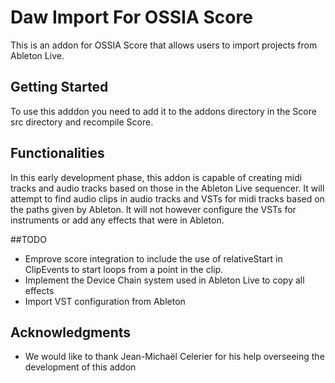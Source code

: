 # Daw Import For OSSIA Score

This is an addon for OSSIA Score that allows users to import projects from Ableton Live.

## Getting Started

To use this adddon you need to add it to the addons directory in the Score src directory and recompile Score.


## Functionalities

In this early development phase, this addon is capable of creating midi tracks and audio tracks based on those in the Ableton Live sequencer. It will attempt to find audio clips in audio tracks and VSTs for midi tracks based on the paths given by Ableton. It will not however configure the VSTs for instruments or add any effects that were in Ableton.

##TODO

* Emprove score integration to include the use of relativeStart in ClipEvents to start loops from a point in the clip.
* Implement the Device Chain system used in Ableton Live to copy all effects
* Import VST configuration from Ableton




## Acknowledgments

* We would like to thank Jean-Michaël Celerier for his help overseeing the development of this addon
